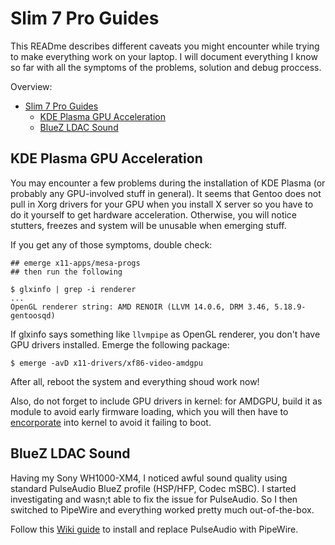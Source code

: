 # Slim 7 Pro Guides

This READme describes different caveats you might encounter while trying to make everything work on your laptop. I will document everything I know so far with all the symptoms of the problems, solution and debug proccess.

Overview:

-   [Slim 7 Pro Guides](#slim-7-pro-guides)
    -   [KDE Plasma GPU Acceleration](#kde-plasma-gpu-acceleration)
    -   [BlueZ LDAC Sound](#bluez-ldac-sound)

## KDE Plasma GPU Acceleration

You may encounter a few problems during the installation of KDE Plasma (or probably any GPU-involved stuff in general). It seems that Gentoo does not pull in Xorg drivers for your GPU when you install X server so you have to do it yourself to get hardware acceleration. Otherwise, you will notice stutters, freezes and system will be unusable when emerging stuff.

If you get any of those symptoms, double check:

```console
## emerge x11-apps/mesa-progs
## then run the following

$ glxinfo | grep -i renderer
...
OpenGL renderer string: AMD RENOIR (LLVM 14.0.6, DRM 3.46, 5.18.9-gentoosqd)
```

If glxinfo says something like `llvmpipe` as OpenGL renderer, you don't have GPU drivers installed. Emerge the following package:

```console
$ emerge -avD x11-drivers/xf86-video-amdgpu
```

After all, reboot the system and everything shoud work now!

Also, do not forget to include GPU drivers in kernel: for AMDGPU, build it as module to avoid early firmware loading, which you will then have to [encorporate](https://wiki.gentoo.org/wiki/AMDGPU#Incorporating_firmware) into kernel to avoid it failing to boot.

## BlueZ LDAC Sound

Having my Sony WH1000-XM4, I noticed awful sound quality using standard PulseAudio BlueZ profile (HSP/HFP, Codec mSBC). I started investigating and wasn;t able to fix the issue for PulseAudio. So I then switched to PipeWire and everything worked pretty much out-of-the-box.

Follow this [Wiki guide](https://wiki.gentoo.org/wiki/PipeWire) to install and replace PulseAudio with PipeWire.
